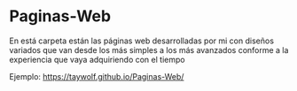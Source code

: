 # Paginas-Web
En está carpeta están las páginas web desarrolladas por mi con diseños variados que van desde los más simples a los más avanzados conforme a la experiencia que vaya adquiriendo con el tiempo
 
 Ejemplo: https://taywolf.github.io/Paginas-Web/
